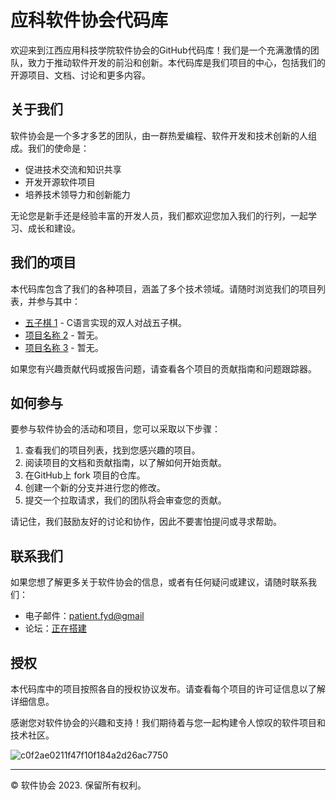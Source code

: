 # 应科软件协会代码库

欢迎来到江西应用科技学院软件协会的GitHub代码库！我们是一个充满激情的团队，致力于推动软件开发的前沿和创新。本代码库是我们项目的中心，包括我们的开源项目、文档、讨论和更多内容。

## 关于我们

软件协会是一个多才多艺的团队，由一群热爱编程、软件开发和技术创新的人组成。我们的使命是：

- 促进技术交流和知识共享
- 开发开源软件项目
- 培养技术领导力和创新能力

无论您是新手还是经验丰富的开发人员，我们都欢迎您加入我们的行列，一起学习、成长和建设。

## 我们的项目

本代码库包含了我们的各种项目，涵盖了多个技术领域。请随时浏览我们的项目列表，并参与其中：

- [五子棋 1](https://github.com/patient-fyd/SoftwareAssociation/tree/main/Cproject/five-in-a-row) - C语言实现的双人对战五子棋。
- [项目名称 2](链接到项目2) - 暂无。
- [项目名称 3](链接到项目3) - 暂无。

如果您有兴趣贡献代码或报告问题，请查看各个项目的贡献指南和问题跟踪器。

## 如何参与

要参与软件协会的活动和项目，您可以采取以下步骤：

1. 查看我们的项目列表，找到您感兴趣的项目。
2. 阅读项目的文档和贡献指南，以了解如何开始贡献。
3. 在GitHub上 fork 项目的仓库。
4. 创建一个新的分支并进行您的修改。
5. 提交一个拉取请求，我们的团队将会审查您的贡献。

请记住，我们鼓励友好的讨论和协作，因此不要害怕提问或寻求帮助。

## 联系我们

如果您想了解更多关于软件协会的信息，或者有任何疑问或建议，请随时联系我们：

- 电子邮件：[patient.fyd@gmail](patient.fyd@gmail)
- 论坛：[正在搭建](链接到论坛)

## 授权

本代码库中的项目按照各自的授权协议发布。请查看每个项目的许可证信息以了解详细信息。

感谢您对软件协会的兴趣和支持！我们期待着与您一起构建令人惊叹的软件项目和技术社区。


![c0f2ae0211f47f10f184a2d26ac7750](https://github.com/patient-fyd/SoftwareAssociation/assets/122692912/563eaa7e-4341-4a58-ad4a-17a1f32e6caa)

---
© 软件协会 2023. 保留所有权利。
